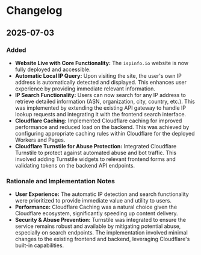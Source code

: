 # Changelog

## 2025-07-03

### Added

- **Website Live with Core Functionality:** The `ispinfo.io` website is now fully deployed and accessible.
- **Automatic Local IP Query:** Upon visiting the site, the user's own IP address is automatically detected and displayed. This enhances user experience by providing immediate relevant information.
- **IP Search Functionality:** Users can now search for any IP address to retrieve detailed information (ASN, organization, city, country, etc.). This was implemented by extending the existing API gateway to handle IP lookup requests and integrating it with the frontend search interface.
- **Cloudflare Caching:** Implemented Cloudflare caching for improved performance and reduced load on the backend. This was achieved by configuring appropriate caching rules within Cloudflare for the deployed Workers and Pages.
- **Cloudflare Turnstile for Abuse Protection:** Integrated Cloudflare Turnstile to protect against automated abuse and bot traffic. This involved adding Turnstile widgets to relevant frontend forms and validating tokens on the backend API endpoints.

### Rationale and Implementation Notes

- **User Experience:** The automatic IP detection and search functionality were prioritized to provide immediate value and utility to users.
- **Performance:** Cloudflare Caching was a natural choice given the Cloudflare ecosystem, significantly speeding up content delivery.
- **Security & Abuse Prevention:** Turnstile was integrated to ensure the service remains robust and available by mitigating potential abuse, especially on search endpoints. The implementation involved minimal changes to the existing frontend and backend, leveraging Cloudflare's built-in capabilities.
